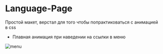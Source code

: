 # Language-Page
Простой макет, верстал для того чтобы попрактиковаться с анимацией в css


- Плавная анимация при наведении на ссылки в меню

![menu](https://user-images.githubusercontent.com/82184056/193859806-13093cf7-17aa-49c0-a322-ef1e63602b7f.gif)
